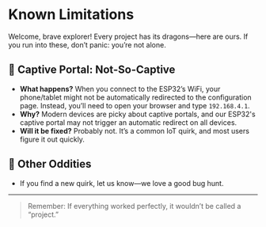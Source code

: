 # Known Limitations

Welcome, brave explorer! Every project has its dragons—here are ours. If you run into these, don’t panic: you’re not alone.

## 📱 Captive Portal: Not-So-Captive

- **What happens?** When you connect to the ESP32’s WiFi, your phone/tablet might not be automatically redirected to the configuration page. Instead, you’ll need to open your browser and type `192.168.4.1`.
- **Why?** Modern devices are picky about captive portals, and our ESP32's captive portal may not trigger an automatic redirect on all devices.
- **Will it be fixed?** Probably not. It’s a common IoT quirk, and most users figure it out quickly.

## 🦄 Other Oddities

- If you find a new quirk, let us know—we love a good bug hunt.

---

> Remember: If everything worked perfectly, it wouldn’t be called a “project.”
